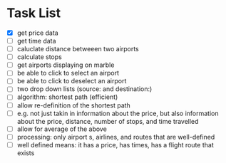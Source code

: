 # Task List
- [x] get price data
- [ ] get time data
- [ ] caluclate distance betweeen two airports
- [ ] calculate stops
- [ ] get airports displaying on marble
- [ ] be able to click to select an airport
- [ ] be able to click to deselect an airport
- [ ] two drop down lists (source: and destination:)
- [ ] algorithm: shortest path (efficient)
- [ ] allow re-definition of the shortest path
- [ ] e.g. not just takin in information about the price, but also information about the price, distance, number of stops, and time travelled
- [ ] allow for average of the above
- [ ] processing: only airport s, airlines, and routes that are well-defined
- [ ] well defined means: it has a price, has times, has a flight route that exists
